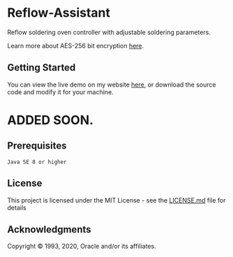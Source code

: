 # Reflow-Assistant
Reflow soldering oven controller with adjustable soldering parameters.

Learn more about AES-256 bit encryption [here](https://en.wikipedia.org/wiki/Advanced_Encryption_Standard).

## Getting Started

You can view the live demo on my website [here](https://jtrpan.azurewebsites.net), or download the source code and modify it for your machine.


# ADDED SOON.


## Prerequisites

```
Java SE 8 or higher
```

## License

This project is licensed under the MIT License - see the [LICENSE.md](LICENSE.md) file for details

## Acknowledgments

Copyright © 1993, 2020, Oracle and/or its affiliates.
